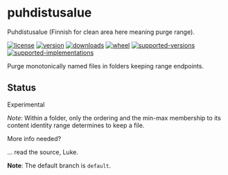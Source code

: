 # puhdistusalue

Puhdistusalue (Finnish for clean area here meaning purge range).

[![license](https://img.shields.io/github/license/sthagen/puhdistusalue.svg?style=flat)](https://github.com/sthagen/puhdistusalue/blob/default/LICENSE)
[![version](https://img.shields.io/pypi/v/puhdistusalue.svg?style=flat)](https://pypi.python.org/pypi/puhdistusalue/)
[![downloads](https://img.shields.io/pypi/dm/puhdistusalue.svg?style=flat)](https://pypi.python.org/pypi/puhdistusalue/)
[![wheel](https://img.shields.io/pypi/wheel/puhdistusalue.svg?style=flat)](https://pypi.python.org/pypi/puhdistusalue/)
[![supported-versions](https://img.shields.io/pypi/pyversions/puhdistusalue.svg?style=flat)](https://pypi.python.org/pypi/puhdistusalue/)
[![supported-implementations](https://img.shields.io/pypi/implementation/puhdistusalue.svg?style=flat)](https://pypi.python.org/pypi/puhdistusalue/)

Purge monotonically named files in folders keeping range endpoints.

## Status

Experimental

*Note*: Within a folder, only the ordering and the min-max membership to its content identity range determines to keep a file.

More info needed?

... read the source, Luke.

**Note**: The default branch is `default`.

